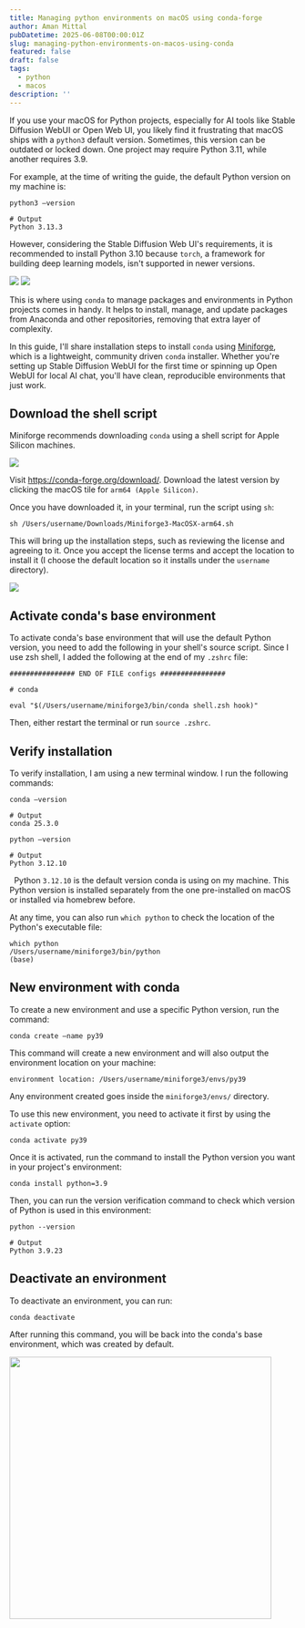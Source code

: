 ```yaml
---
title: Managing python environments on macOS using conda-forge
author: Aman Mittal
pubDatetime: 2025-06-08T00:00:01Z
slug: managing-python-environments-on-macos-using-conda
featured: false
draft: false
tags:
  - python
  - macos
description: ''
---
```


If you use your macOS for Python projects, especially for AI tools like Stable Diffusion WebUI or Open Web UI, you likely find it frustrating that macOS ships with a `python3` default version. Sometimes, this version can be outdated or locked down. One project may require Python 3.11, while another requires 3.9.

For example, at the time of writing the guide, the default Python version on my machine is:

```shell
python3 —version

# Output
Python 3.13.3
```

However, considering the Stable Diffusion Web UI's requirements, it is recommended to install Python 3.10 because `torch`, a framework for building deep learning models, isn't supported in newer versions.

<img src="/images/py/py1.png" />

<img src="/images/py/py2.png" />

This is where using `conda` to manage packages and environments in Python projects comes in handy. It helps to install, manage, and update packages from Anaconda and other repositories, removing that extra layer of complexity.

In this guide, I'll share installation steps to install `conda` using [Miniforge](https://github.com/conda-forge/miniforge), which is a lightweight, community driven `conda` installer. Whether you're setting up Stable Diffusion WebUI for the first time or spinning up Open WebUI for local AI chat, you'll have clean, reproducible environments that just work.

## Download the shell script

Miniforge recommends downloading `conda` using a shell script for Apple Silicon machines.

<img src="/images/py/py3.png" />

Visit https://conda-forge.org/download/.
Download the latest version by clicking the macOS tile for `arm64 (Apple Silicon)`.

Once you have downloaded it, in your terminal, run the script using `sh`:

```shell
sh /Users/username/Downloads/Miniforge3-MacOSX-arm64.sh
```

This will bring up the installation steps, such as reviewing the license and agreeing to it. Once you accept the license terms and accept the location to install it (I choose the default location so it installs under the `username` directory).

<img src="/images/py/py4.png" />

## Activate conda's base environment

To activate conda's base environment that will use the default Python version, you need to add the following in your shell's source script. Since I use zsh shell, I added the following at the end of my `.zshrc` file:

```shell
################ END OF FILE configs ################

# conda

eval "$(/Users/username/miniforge3/bin/conda shell.zsh hook)"
```

Then, either restart the terminal or run `source .zshrc`.

## Verify installation

To verify installation, I am using a new terminal window. I run the following commands:

```shell
conda —version

# Output
conda 25.3.0

python —version

# Output
Python 3.12.10
```

 
Python `3.12.10` is the default version conda is using on my machine. This Python version is installed separately from the one pre-installed on macOS or installed via homebrew before.

At any time, you can also run `which python` to check the location of the Python's executable file:

```shell
which python
/Users/username/miniforge3/bin/python
(base)
```

## New environment with conda

To create a new environment and use a specific Python version, run the command:

```shell
conda create —name py39
```

This command will create a new environment and will also output the environment location on your machine:

```shell
environment location: /Users/username/miniforge3/envs/py39
```

Any environment created goes inside the `miniforge3/envs/` directory.

To use this new environment, you need to activate it first by using the `activate` option:

```shell
conda activate py39
```

Once it is activated, run the command to install the Python version you want in your project's environment:

```shell
conda install python=3.9
```

Then, you can run the version verification command to check which version of Python is used in this environment:

```shell
python --version

# Output
Python 3.9.23
```

## Deactivate an environment

To deactivate an environment, you can run:

```shell
conda deactivate
```

After running this command, you will be back into the conda's base environment, which was created by default.

<img src="/images/py/py5.png" width="460" />
